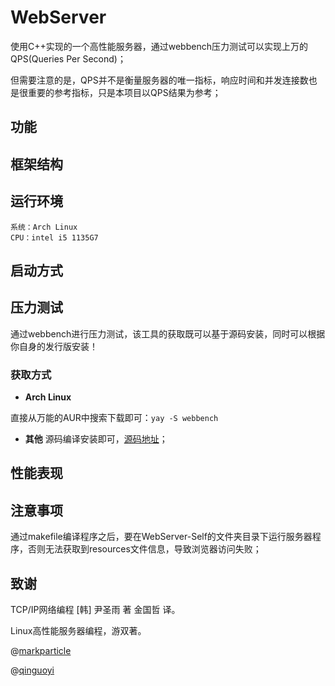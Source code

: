 # WebServer

使用C++实现的一个高性能服务器，通过webbench压力测试可以实现上万的QPS(Queries Per Second)；

但需要注意的是，QPS并不是衡量服务器的唯一指标，响应时间和并发连接数也是很重要的参考指标，只是本项目以QPS结果为参考；

## 功能

## 框架结构

## 运行环境
```
系统：Arch Linux
CPU：intel i5 1135G7
```
## 启动方式


## 压力测试

通过webbench进行压力测试，该工具的获取既可以基于源码安装，同时可以根据你自身的发行版安装！

### 获取方式
- **Arch Linux**

直接从万能的AUR中搜索下载即可：`yay -S webbench`

- **其他**
源码编译安装即可，[源码地址](http://ibiblio.org/pub/Linux/apps/www/servers/webbench-1.5.tar.gz)；


## 性能表现

## 注意事项
通过makefile编译程序之后，要在WebServer-Self的文件夹目录下运行服务器程序，否则无法获取到resources文件信息，导致浏览器访问失败；

## 致谢

TCP/IP网络编程 [韩] 尹圣雨 著	金国哲 译。

Linux高性能服务器编程，游双著。

@[markparticle](https://github.com/markparticle/WebServer)

@[qinguoyi](https://github.com/qinguoyi/TinyWebServer)